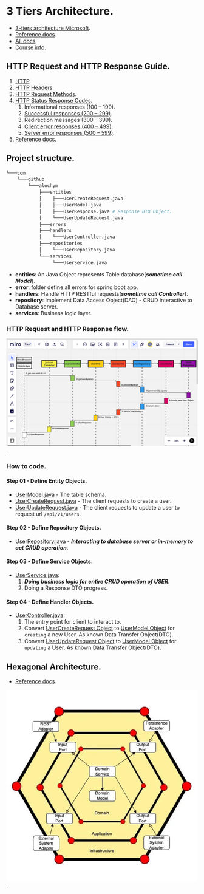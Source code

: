 # 3 Tiers Architecture.

- [3-tiers architecture Microsoft](https://learn.microsoft.com/en-us/dotnet/architecture/modern-web-apps-azure/common-web-application-architectures#traditional-n-layer-architecture-applications).
- [Reference docs](3-tier-REST-Services.pdf).
- [All docs](https://dsrl.eu/courses/sd/materials/lectures/).
- [Course info](https://dsrl.eu/courses/sd/).

## HTTP Request and HTTP Response Guide.

1. [HTTP](https://developer.mozilla.org/en-US/docs/Web/HTTP).
1. [HTTP Headers](https://developer.mozilla.org/en-US/docs/Web/HTTP/Headers).
1. [HTTP Request Methods](https://developer.mozilla.org/en-US/docs/Web/HTTP/Methods).
1. [HTTP Status Response Codes](https://developer.mozilla.org/en-US/docs/Web/HTTP/Status).
    1. Informational responses (100 – 199).
    1. [Successful responses (200 – 299)](https://developer.mozilla.org/en-US/docs/Web/HTTP/Status#successful_responses).
    1. Redirection messages (300 – 399).
    1. [Client error responses (400 – 499)](https://developer.mozilla.org/en-US/docs/Web/HTTP/Status#client_error_responses).
    1. [Server error responses (500 – 599)](https://developer.mozilla.org/en-US/docs/Web/HTTP/Status#server_error_responses).
1. [Reference docs](HTTP-request-response.pdf).

## Project structure.

```bash
└───com
    └───github
        └───alochym
            ├───entities
            │    ├───UserCreateRequest.java
            │    ├───UserModel.java
            │    ├───UserResponse.java # Response DTO Object.
            │    └───UserUpdateRequest.java
            ├───errors
            ├───handlers
            │    └───UserController.java
            ├───repositories
            │    └───UserRepository.java
            └───services
                 └───UserService.java
```

- **entities**: An Java Object represents Table database(***sometime call Model***).
- **error**: folder define all errors for spring boot app.
- **handlers**: Handle HTTP RESTful requests(***sometime call Controller***).
- **repository**: Implement Data Access Object(DAO) - CRUD interactive to Database server.
- **services**: Business logic layer.

### HTTP Request and HTTP Response flow.

![HTTP Request and HTTP Response Flow](/images/request-response-flow.png).

### How to code.

#### Step 01 - Define Entity Objects.

- [UserModel.java](/src/main/java/com/github/alochym/entities/UserModel.java) - The table schema.
- [UserCreateRequest.java](/src/main/java/com/github/alochym/entities/UserCreateRequest.java) - The client requests to create a user.
- [UserUpdateRequest.java](/src/main/java/com/github/alochym/entities/UserUpdateRequest.java) - The client requests to update a user to request url `/api/v1/users`.

#### Step 02 - Define Repository Objects.

- [UserRepository.java](/src/main/java/com/github/alochym/repositories/UserRepository.java) - ***Interacting to database server or in-memory to act CRUD operation***.

#### Step 03 - Define Service Objects.

- [UserService.java](/src/main/java/com/github/alochym/services/UserService.java):
    1. ***Doing business logic for entire CRUD operation of USER***.
    1. Doing a Response DTO progress.

#### Step 04 - Define Handler Objects.

- [UserController.java](/src/main/java/com/github/alochym/handlers/UserController.java):
    1. The entry point for client to interact to. 
    1. Convert [UserCreateRequest Object](/src/main/java/com/github/alochym/entities/UserCreateRequest.java) to [UserModel Object](/src/main/java/com/github/alochym/entities/UserModel.java) for `creating` a new User. As known Data Transfer Object(DTO).
    1. Convert [UserUpdateRequest Object](/src/main/java/com/github/alochym/entities/UserUpdateRequest.java) to [UserModel Object](/src/main/java/com/github/alochym/entities/UserModel.java) for `updating` a User. As known Data Transfer Object(DTO).

## Hexagonal Architecture.

- [Reference docs](Understanding%20Hexagonal%20Architecture%20With%20a%20Spring%20Boot%20Implementation%20_%20by%20Ram%C3%B3n%20Bail%C3%A9n%20_%20Better%20Programming.pdf).

![Hexagonal architecture](/images/hexagonal-architecture.jpg).